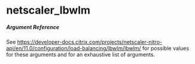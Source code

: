 # netscaler_lbwlm

##### Argument Reference

See https://developer-docs.citrix.com/projects/netscaler-nitro-api/en/11.0/configuration/load-balancing/lbwlm/lbwlm/ for possible values for these arguments and for an exhaustive list of arguments.


